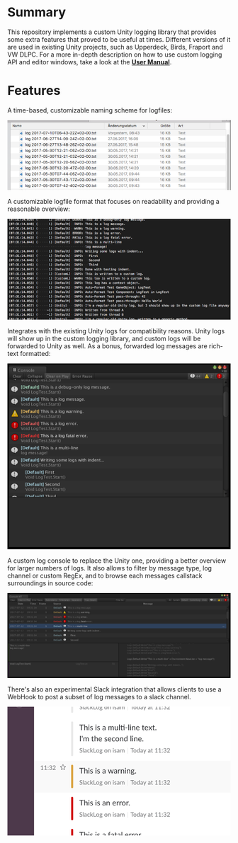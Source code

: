 # Summary

This repository implements a custom Unity logging library that provides some extra features that proved to be useful at times. Different versions of it are used in existing Unity projects, such as Upperdeck, Birds, Fraport and VW DLPC. For a more in-depth description on how to use custom logging API and editor windows, take a look at the **[User Manual](Docs/UserManual.md)**.

# Features

A time-based, customizable naming scheme for logfiles:

![](Docs/LogfileNames.png)

A customizable logfile format that focuses on readability and providing a reasonable overview:

![](Docs/LogfileContents.png)

Integrates with the existing Unity logs for compatibility reasons. Unity logs will show up in the custom logging library, and custom logs will be forwarded to Unity as well. As a bonus, forwarded log messages are rich-text formatted:

![](Docs/UnityLogRichText.png)

A custom log console to replace the Unity one, providing a better overview for larger numbers of logs. It also allows to filter by message type, log channel or custom RegEx, and to browse each messages callstack surroundings in source code:

![](Docs/ConsoleXT.png)

There's also an experimental Slack integration that allows clients to use a WebHook to post a subset of log messages to a slack channel.

![](Docs/SlackIntegration.png)